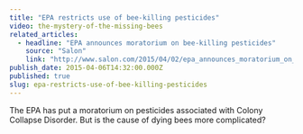 ```yaml
---
title: "EPA restricts use of bee-killing pesticides"
video: the-mystery-of-the-missing-bees
related_articles:
  - headline: "EPA announces moratorium on bee-killing pesticides"
    source: "Salon"
    link: "http://www.salon.com/2015/04/02/epa_announces_moratorium_on_bee_killing_pesticides/?source=newsletter"
publish_date: 2015-04-06T14:32:00.000Z
published: true
slug: epa-restricts-use-of-bee-killing-pesticides
---
```

The EPA has put a moratorium on pesticides associated with Colony Collapse Disorder. But is the cause of dying bees more complicated?

